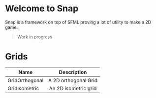 # Welcome to Snap

  Snap is a framework on top of SFML proving a lot of utility to make a 2D game.
  > Work in progress 

# Grids

| Name      | Description    | 
| ------------- |:-------------:| 
| GridOrthogonal      | A 2D orthogonal Grid |  
| GridIsometric | An 2D isometric grid  | 